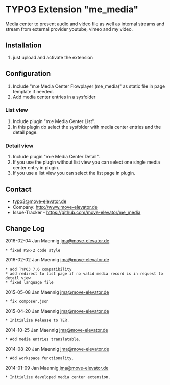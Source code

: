 # TYPO3 Extension "me_media"

Media center to present audio and video file as well as internal streams and stream from external provider youtube, vimeo and my video.

## Installation

1. just upload and activate the extension

## Configuration

1. Include "m:e Media Center Flowplayer (me_media)" as static file in page template if needed.
2. Add media center entries in a sysfolder

### List view

1. Include plugin "m:e Media Center List".
2. In this plugin do select the sysfolder with media center entries and the detail page.

### Detail view

1. Include plugin "m:e Media Center Detail".
2. If you use the plugin without list view you can select one single media center entry in plugin.
3. If you use a list view you can select the list page in plugin.

## Contact

* typo3@move-elevator.de
* Company: http://www.move-elevator.de
* Issue-Tracker - https://github.com/move-elevator/me_media

## Change Log

2016-02-04 Jan Maennig <jma@move-elevator.de>

    * fixed PSR-2 code style

2016-02-02 Jan Maennig <jma@move-elevator.de>

	* add TYPO3 7.6 compatibility
	* add redirect to list page if no valid media record is in request to detail view
	* fixed language file

2015-05-08 Jan Maennig <jma@move-elevator.de>

	* fix composer.json

2015-04-20 Jan Maennig <jma@move-elevator.de>

	* Initialize Release to TER.

2014-10-25 Jan Maennig <jma@move-elevator.de>

	* Add media entries translatable.

2014-08-20 Jan Maennig <jma@move-elevator.de>

	* Add workspace functionality.

2014-01-09 Jan Maennig <jma@move-elevator.de>

	* Initialize developed media center extension.
